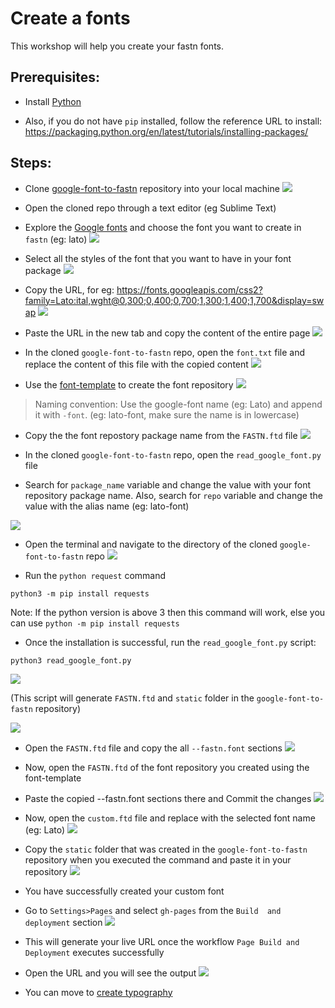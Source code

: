 # Create a fonts

This workshop will help you create your fastn fonts.

## Prerequisites: 

- Install [Python](https://www.python.org/downloads/) 

- Also, if you do not have `pip` installed, follow the reference URL to install: https://packaging.python.org/en/latest/tutorials/installing-packages/

## Steps:

- Clone [google-font-to-fastn](https://github.com/fastn-stack/google-font-to-fastn) repository into your local machine
![](/c-design/static/google-font-to-fastn-repo.png)

- Open the cloned repo through a text editor (eg Sublime Text)

- Explore the [Google fonts](https://fonts.google.com/) and 
choose the font you want to create in `fastn` (eg: lato)
![](/c-design/static/google-font-lato.png)

- Select all the styles of the font that you want to have in 
your font package
![](/c-design/static/selected-lato-styles.png)

- Copy the URL, for eg: https://fonts.googleapis.com/css2?family=Lato:ital,wght@0,300;0,400;0,700;1,300;1,400;1,700&display=swap
![](/c-design/static/copy-lato-url.png)

- Paste the URL in the new tab and copy the content of the 
entire page
![](/c-design/static/display-content.png)

- In the cloned `google-font-to-fastn` repo, open the `font.txt`
file and replace the content of this file with the copied 
content
![](/c-design/static/font-txt.png)

- Use the 
[font-template](https://github.com/fastn-stack/font-template) 
to create the font repository
![](/c-design/static/font-template.png)

> Naming convention: Use the google-font name (eg: Lato) and 
append it with `-font`. 
(eg: lato-font, make sure the name is in lowercase)

- Copy the the font repostory package name from the `FASTN.ftd` 
file
![](/c-design/static/package-name-in-FASTN.png)

- In the cloned `google-font-to-fastn` repo, open the 
`read_google_font.py` file

- Search for `package_name` variable and change the value with 
your font repository package name.
Also, search for `repo` variable and change the value with the 
alias name (eg: lato-font) 

![](/c-design/static/package-name-in-py.png)

- Open the terminal and navigate to the directory of the cloned 
`google-font-to-fastn` repo
![](/c-design/static/navigate-to-directory.png)

- Run the `python request` command 
```
python3 -m pip install requests
```
Note: If the python version is above 3 then this command will 
work, else you can use `python -m pip install requests`

- Once the installation is successful, run the 
`read_google_font.py` script: 
```
python3 read_google_font.py
```
![](/c-design/static/run-py-script.png)

(This script will generate `FASTN.ftd` and `static` folder in 
the `google-font-to-fastn` repository)

![](/c-design/static/FASTN-and-static.png)

- Open the `FASTN.ftd` file and copy the all `--fastn.font` 
sections
![](/c-design/static/copy-fastn-font.png)

- Now, open the `FASTN.ftd` of the font repository you created 
using the font-template

- Paste the copied --fastn.font sections there and Commit the changes
![](/c-design/static/paste-fastn-font.png)

- Now, open the `custom.ftd` file and replace <font-name> with 
the selected font name (eg: Lato)
![](/c-design/static/replace-font-name.png)

- Copy the `static` folder that was created in the 
`google-font-to-fastn` repository when you executed the command 
and paste it in your repository
![](/c-design/static/added-static-folder.png)

- You have successfully created your custom font

- Go to `Settings>Pages` and select `gh-pages` from the `Build 
and deployment` section
![](/c-design/static/lato-gf-pages.png)

- This will generate your live URL once the workflow `Page Build and Deployment` executes successfully

- Open the URL and you will see the output
![](/c-design/static/lato-output.png)

- You can move to 
[create typography](/c-design/02-create-typography.md)